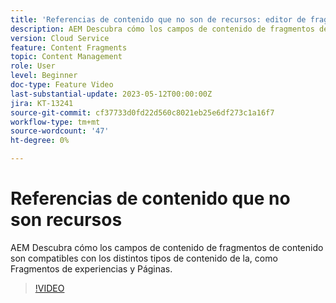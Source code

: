 ```yaml
---
title: 'Referencias de contenido que no son de recursos: editor de fragmentos de contenido'
description: AEM Descubra cómo los campos de contenido de fragmentos de contenido son compatibles con los distintos tipos de contenido de la, como Fragmentos de experiencias y Páginas.
version: Cloud Service
feature: Content Fragments
topic: Content Management
role: User
level: Beginner
doc-type: Feature Video
last-substantial-update: 2023-05-12T00:00:00Z
jira: KT-13241
source-git-commit: cf37733d0fd22d560c8021eb25e6df273c1a16f7
workflow-type: tm+mt
source-wordcount: '47'
ht-degree: 0%

---
```



# Referencias de contenido que no son recursos

AEM Descubra cómo los campos de contenido de fragmentos de contenido son compatibles con los distintos tipos de contenido de la, como Fragmentos de experiencias y Páginas.

>[!VIDEO](https://video.tv.adobe.com/v/3419313/?learn=on)
